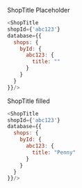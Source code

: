 ShopTitle Placeholder
```js padded
<ShopTitle 
shopId={'abc123'}
database={{
  shops: {
    byId: {
      abc123: {
        title: ""
      }
    }
  }
}}/>
```

ShopTitle filled
```js padded
<ShopTitle 
shopId={'abc123'}
database={{
  shops: {
    byId: {
      abc123: {
        title: "Penny"
      }
    }
  }
}}/>

```